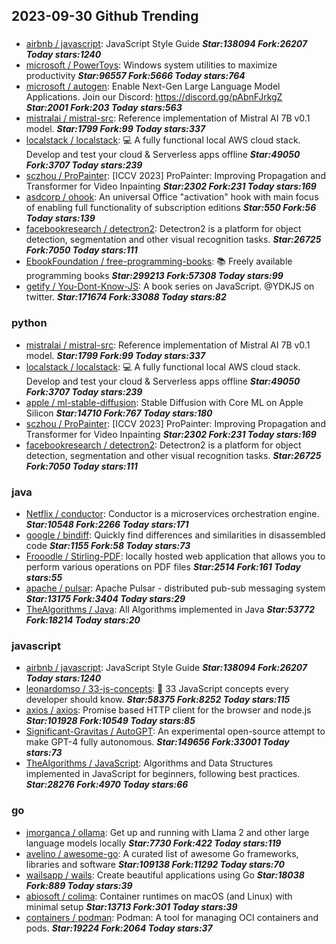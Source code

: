 ## 2023-09-30 Github Trending

### 
* [airbnb / javascript](https://github.com/airbnb/javascript): JavaScript Style Guide ***Star:138094 Fork:26207 Today stars:1240***
* [microsoft / PowerToys](https://github.com/microsoft/PowerToys): Windows system utilities to maximize productivity ***Star:96557 Fork:5666 Today stars:764***
* [microsoft / autogen](https://github.com/microsoft/autogen): Enable Next-Gen Large Language Model Applications. Join our Discord: https://discord.gg/pAbnFJrkgZ ***Star:2001 Fork:203 Today stars:563***
* [mistralai / mistral-src](https://github.com/mistralai/mistral-src): Reference implementation of Mistral AI 7B v0.1 model. ***Star:1799 Fork:99 Today stars:337***
* [localstack / localstack](https://github.com/localstack/localstack): 💻 A fully functional local AWS cloud stack. Develop and test your cloud & Serverless apps offline ***Star:49050 Fork:3707 Today stars:239***
* [sczhou / ProPainter](https://github.com/sczhou/ProPainter): [ICCV 2023] ProPainter: Improving Propagation and Transformer for Video Inpainting ***Star:2302 Fork:231 Today stars:169***
* [asdcorp / ohook](https://github.com/asdcorp/ohook): An universal Office "activation" hook with main focus of enabling full functionality of subscription editions ***Star:550 Fork:56 Today stars:139***
* [facebookresearch / detectron2](https://github.com/facebookresearch/detectron2): Detectron2 is a platform for object detection, segmentation and other visual recognition tasks. ***Star:26725 Fork:7050 Today stars:111***
* [EbookFoundation / free-programming-books](https://github.com/EbookFoundation/free-programming-books): 📚 Freely available programming books ***Star:299213 Fork:57308 Today stars:99***
* [getify / You-Dont-Know-JS](https://github.com/getify/You-Dont-Know-JS): A book series on JavaScript. @YDKJS on twitter. ***Star:171674 Fork:33088 Today stars:82***

### python
* [mistralai / mistral-src](https://github.com/mistralai/mistral-src): Reference implementation of Mistral AI 7B v0.1 model. ***Star:1799 Fork:99 Today stars:337***
* [localstack / localstack](https://github.com/localstack/localstack): 💻 A fully functional local AWS cloud stack. Develop and test your cloud & Serverless apps offline ***Star:49050 Fork:3707 Today stars:239***
* [apple / ml-stable-diffusion](https://github.com/apple/ml-stable-diffusion): Stable Diffusion with Core ML on Apple Silicon ***Star:14710 Fork:767 Today stars:180***
* [sczhou / ProPainter](https://github.com/sczhou/ProPainter): [ICCV 2023] ProPainter: Improving Propagation and Transformer for Video Inpainting ***Star:2302 Fork:231 Today stars:169***
* [facebookresearch / detectron2](https://github.com/facebookresearch/detectron2): Detectron2 is a platform for object detection, segmentation and other visual recognition tasks. ***Star:26725 Fork:7050 Today stars:111***

### java
* [Netflix / conductor](https://github.com/Netflix/conductor): Conductor is a microservices orchestration engine. ***Star:10548 Fork:2266 Today stars:171***
* [google / bindiff](https://github.com/google/bindiff): Quickly find differences and similarities in disassembled code ***Star:1155 Fork:58 Today stars:73***
* [Frooodle / Stirling-PDF](https://github.com/Frooodle/Stirling-PDF): locally hosted web application that allows you to perform various operations on PDF files ***Star:2514 Fork:161 Today stars:55***
* [apache / pulsar](https://github.com/apache/pulsar): Apache Pulsar - distributed pub-sub messaging system ***Star:13175 Fork:3404 Today stars:29***
* [TheAlgorithms / Java](https://github.com/TheAlgorithms/Java): All Algorithms implemented in Java ***Star:53772 Fork:18214 Today stars:20***

### javascript
* [airbnb / javascript](https://github.com/airbnb/javascript): JavaScript Style Guide ***Star:138094 Fork:26207 Today stars:1240***
* [leonardomso / 33-js-concepts](https://github.com/leonardomso/33-js-concepts): 📜 33 JavaScript concepts every developer should know. ***Star:58375 Fork:8252 Today stars:115***
* [axios / axios](https://github.com/axios/axios): Promise based HTTP client for the browser and node.js ***Star:101928 Fork:10549 Today stars:85***
* [Significant-Gravitas / AutoGPT](https://github.com/Significant-Gravitas/AutoGPT): An experimental open-source attempt to make GPT-4 fully autonomous. ***Star:149656 Fork:33001 Today stars:73***
* [TheAlgorithms / JavaScript](https://github.com/TheAlgorithms/JavaScript): Algorithms and Data Structures implemented in JavaScript for beginners, following best practices. ***Star:28276 Fork:4970 Today stars:66***

### go
* [jmorganca / ollama](https://github.com/jmorganca/ollama): Get up and running with Llama 2 and other large language models locally ***Star:7730 Fork:422 Today stars:119***
* [avelino / awesome-go](https://github.com/avelino/awesome-go): A curated list of awesome Go frameworks, libraries and software ***Star:109138 Fork:11292 Today stars:70***
* [wailsapp / wails](https://github.com/wailsapp/wails): Create beautiful applications using Go ***Star:18038 Fork:889 Today stars:39***
* [abiosoft / colima](https://github.com/abiosoft/colima): Container runtimes on macOS (and Linux) with minimal setup ***Star:13713 Fork:301 Today stars:39***
* [containers / podman](https://github.com/containers/podman): Podman: A tool for managing OCI containers and pods. ***Star:19224 Fork:2064 Today stars:37***
